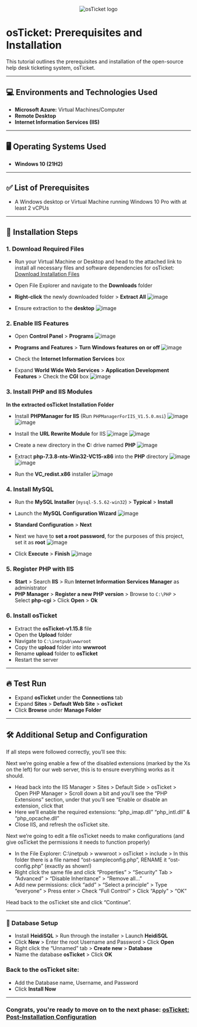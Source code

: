 <p align="center">
<img src="https://i.imgur.com/Clzj7Xs.png" alt="osTicket logo"/>
</p>

<h1>osTicket: Prerequisites and Installation</h1>

This tutorial outlines the prerequisites and installation of the open-source help desk ticketing system, osTicket.

---

## 💻 Environments and Technologies Used
* **Microsoft Azure:** Virtual Machines/Computer
* **Remote Desktop**
* **Internet Information Services (IIS)**

---

## 🖥️ Operating Systems Used
* **Windows 10 (21H2)**

---

## ✅ List of Prerequisites
* A Windows desktop or Virtual Machine running Windows 10 Pro with at least 2 vCPUs

---

## 🚀 Installation Steps

### 1. Download Required Files
* Run your Virtual Machine or Desktop and head to the attached link to install all necessary files and software dependencies for osTicket: [Download Installation Files](https://drive.google.com/file/d/1b3RBkXTLNGXbibeMuAynkfzdBC1NnqaD/view?usp=drivesdk)
* Open File Explorer and navigate to the **Downloads** folder
* **Right-click** the newly downloaded folder > **Extract All**
  ![image](https://github.com/user-attachments/assets/67b397bc-ade0-44b2-98ee-1d398f626888)

* Ensure extraction to the **desktop**
![image](https://github.com/user-attachments/assets/85352255-0e1b-4e0a-b076-c568b56f8067)

### 2. Enable IIS Features
* Open **Control Panel** > **Programs**
  ![image](https://github.com/user-attachments/assets/86da782b-8ebe-4980-af16-4ed7ffc03e2b)

* **Programs and Features** > **Turn Windows features on or off**
  ![image](https://github.com/user-attachments/assets/ca6e101e-d254-4bfe-89d0-4853afbe67b5)

* Check the **Internet Information Services** box
* Expand **World Wide Web Services** > **Application Development Features** > Check the **CGI** box
  ![image](https://github.com/user-attachments/assets/2ffd60f8-4138-452d-b42d-62544da22fa0)


### 3. Install PHP and IIS Modules
**In the extracted osTicket Installation Folder**
* Install **PHPManager for IIS** (Run `PHPManagerForIIS_V1.5.0.msi`)
  ![image](https://github.com/user-attachments/assets/314f4808-a734-4976-8c18-276e9cb64d98)
  ![image](https://github.com/user-attachments/assets/b45dfe93-f112-4259-aa6c-b83bf2b1125f)

* Install the **URL Rewrite Module** for IIS
  ![image](https://github.com/user-attachments/assets/dbf2c6ec-d970-4e68-9f38-33881b0bc2f5)
  ![image](https://github.com/user-attachments/assets/3c8075ae-0a43-402a-88ef-db9bd51954c5)

* Create a new directory in the **C:** drive named **PHP**
  ![image](https://github.com/user-attachments/assets/78cccd75-1194-421b-aac4-c2ce496108c3)

* Extract **php-7.3.8-nts-Win32-VC15-x86** into the **PHP** directory
  ![image](https://github.com/user-attachments/assets/c367078d-1f13-46eb-9254-6c7669eac653)
  ![image](https://github.com/user-attachments/assets/bdcd71fc-5019-4bdd-9988-5273ef52100c)

* Run the **VC_redist.x86** installer
![image](https://github.com/user-attachments/assets/981e6d60-b23d-4528-9b7f-5dfe30828bb5)

### 4. Install MySQL
* Run the **MySQL Installer** (`mysql-5.5.62-win32`) > **Typical** > **Install**
* Launch the **MySQL Configuration Wizard**
  ![image](https://github.com/user-attachments/assets/ffd4a44e-ca93-4891-a931-51b9b546f677)

* **Standard Configuration** > **Next**
* Next we have to **set a root password**, for the purposes of this project, set it as **root**
  ![image](https://github.com/user-attachments/assets/e14e82db-c05e-4c43-bac0-0813c7eedc01)

* Click **Execute** > **Finish**
  ![image](https://github.com/user-attachments/assets/359632d3-679f-412b-9843-0468c850ae50)


### 5. Register PHP with IIS
* **Start** > Search **IIS** > Run **Internet Information Services Manager** as administrator
* **PHP Manager** > **Register a new PHP version** > Browse to `C:\PHP` > Select **php-cgi** > Click **Open** > **Ok**

### 6. Install osTicket
* Extract the **osTicket-v1.15.8** file
* Open the **Upload** folder
* Navigate to `C:\inetpub\wwwroot`
* Copy the **upload** folder into **wwwroot**
* Rename **upload** folder to **osTicket**
* Restart the server

---

## 🔥 Test Run
* Expand **osTicket** under the **Connections** tab
* Expand **Sites** > **Default Web Site** > **osTicket**
* Click **Browse** under **Manage Folder**

---

## 🛠️ Additional Setup and Configuration

If all steps were followed correctly, you’ll see this:

Next we’re going enable a few of the disabled extensions (marked by the Xs on the left) for our web server, this is to ensure everything works as it should.

* Head back into the IIS Manager > Sites > Default Side > osTicket > Open PHP Manager > Scroll down a bit and you’ll see the “PHP Extensions” section, under that you’ll see “Enable or disable an extension, click that
* Here we’ll enable the required extensions: “php_imap.dll” “php_intl.dll” & “php_opcache.dll”
* Close IIS, and refresh the osTicket site.

Next we’re going to edit a file osTicket needs to make configurations (and give osTicket the permissions it needs to function properly)

* In the File Explorer: C:\inetpub > wwwroot > osTicket > include > In this folder there is a file named “ost-sampleconfig.php”, RENAME it “ost-config.php” (exactly as shown!)
* Right click the same file and click “Properties” > “Security” Tab > “Advanced” > “Disable Inheritance” > “Remove all…”
* Add new permissions: click “add” > “Select a principle” > Type “everyone” > Press enter > Check “Full Control” > Click “Apply” > “OK”

Head back to the osTicket site and click “Continue”.

---

### 🛜 Database Setup

* Install **HeidiSQL** > Run through the installer > Launch **HeidiSQL**
* Click **New** > Enter the root Username and Password > Click **Open**
* Right click the “Unnamed” tab > **Create new** > **Database**
* Name the database **osTicket** > Click **OK**

### Back to the osTicket site: 

* Add the Database name, Username, and Password
* Click **Install Now**

---

### Congrats, you're ready to move on to the next phase: **<a href="https://github.com/00JMB/osTicket-Post-Installation-Configuration">osTicket: Post-Installation Configuration**
